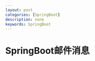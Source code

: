 ```yaml
---
layout: post
categories: [SpringBoot]
description: none
keywords: SpringBoot
---
```

# SpringBoot邮件消息